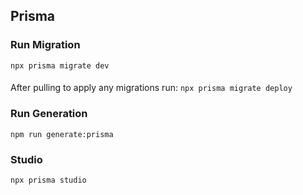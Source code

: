 ## Prisma

### Run Migration

`npx prisma migrate dev`

####

After pulling to apply any migrations run:
`npx prisma migrate deploy`

### Run Generation

`npm run generate:prisma`

### Studio

`npx prisma studio`
